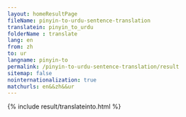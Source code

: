 ```yaml
---
layout: homeResultPage
fileName: pinyin-to-urdu-sentence-translation
translatein: pinyin_to_urdu
folderName : translate
lang: en
from: zh
to: ur
langname: pinyin-to
permalink: /pinyin-to-urdu-sentence-translation/result
sitemap: false
nointernationalization: true
matchurls: en&&zh&&ur
---
```

{% include result/translateinto.html %}

<script src="/js/result/translation.js" data-foldername="{{page.folderName}}" data-lang="{{page.lang}}"></script>
